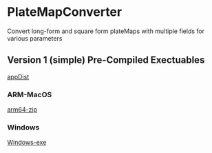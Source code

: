 # PlateMapConverter
Convert long-form and square form plateMaps with multiple fields for various parameters

## Version 1 (simple) Pre-Compiled Exectuables 

[appDist](appDist/)

### ARM-MacOS

[arm64-zip](appDist/simplePlatemapConverter_arm64.zip)

### Windows

[Windows-exe](appDist/simplePlatemapConverter/simplePlatemapConverter.exe)
